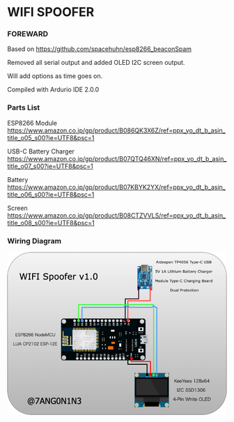 # WIFI SPOOFER #

### FOREWARD ###

Based on https://github.com/spacehuhn/esp8266_beaconSpam

Removed all serial output and added OLED I2C screen output.

Will add options as time goes on.

Compiled with Ardurio IDE 2.0.0

### Parts List ###

ESP8266 Module
https://www.amazon.co.jp/gp/product/B086QK3X6Z/ref=ppx_yo_dt_b_asin_title_o05_s00?ie=UTF8&psc=1

USB-C Battery Charger
https://www.amazon.co.jp/gp/product/B07QTQ46XN/ref=ppx_yo_dt_b_asin_title_o07_s00?ie=UTF8&psc=1

Battery
https://www.amazon.co.jp/gp/product/B07KBYK2YX/ref=ppx_yo_dt_b_asin_title_o06_s00?ie=UTF8&psc=1

Screen
https://www.amazon.co.jp/gp/product/B08CTZVVLS/ref=ppx_yo_dt_b_asin_title_o08_s00?ie=UTF8&psc=1


### Wiring Diagram ###

![Diagram](https://github.com/7ang0n1n3/wifi_spoofer/blob/main/assets/WIFI_SPOOFER.png)